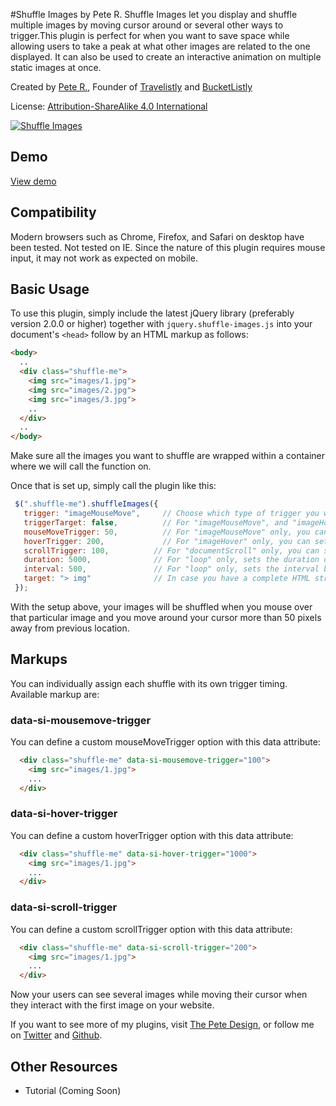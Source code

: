 #Shuffle Images by Pete R.
Shuffle Images let you display and shuffle multiple images by moving cursor around or several other ways to trigger.This plugin is perfect for when you want to save space while allowing users to take a peak at what other images are related to the one displayed. It can also be used to create an interactive animation on multiple static images at once.


Created by [Pete R.](http://www.thepetedesign.com), Founder of [Travelistly](http://www.travelistly.com) and [BucketListly](http://www.bucketlistly.com)

License: [Attribution-ShareAlike 4.0 International](http://creativecommons.org/licenses/by-sa/4.0/deed.en_US)

[![Shuffle Images](http://www.thepetedesign.com/images/shuffle-images_image.jpg "Shuffle Images")](http://www.thepetedesign.com/demos/shuffle-images_demo.html)


## Demo
[View demo](http://www.thepetedesign.com/demos/shuffle-images_demo.html)

## Compatibility
Modern browsers such as Chrome, Firefox, and Safari on desktop have been tested. Not tested on IE. Since the nature of this plugin requires mouse input, it may not work as expected on mobile.

## Basic Usage
To use this plugin, simply include the latest jQuery library (preferably version 2.0.0 or higher) together with `jquery.shuffle-images.js` into your document's `<head>` follow by an HTML markup as follows:

````html
<body>
  ..
  <div class="shuffle-me">
    <img src="images/1.jpg">
    <img src="images/2.jpg">
    <img src="images/3.jpg">
    ..
  </div>
  ..
</body>

````
Make sure all the images you want to shuffle are wrapped within a container where we will call the function on.

Once that is set up, simply call the plugin like this:

````javascript
 $(".shuffle-me").shuffleImages({
   trigger: "imageMouseMove",     // Choose which type of trigger you want here. Available options are "imageMouseMove", "imageHover", "documentMouseMove", and "documentScroll". "imageMouseMove" will trigger when your mouse over the image and move your cursor. "imageHover" will trigger when you mouse over without moving your cursor. "documentMouseMove" will trigger when cursor is being moved anywhere on the page. "documentScroll" will trigger when you scroll the page. The default value is "imageMouseMove"
   triggerTarget: false,          // For "imageMouseMove", and "imageHover" only, you can set which element to trigger the image shuffle when mouse over. For example, if you want a container ".main" to trigger an image shuffle instead of the image itself, put $(".main") for this option. Default value is false.
   mouseMoveTrigger: 50,          // For "imageMouseMove" only, you can set how many pixels you have to move in order to trigger one image shuffle. The lower the faster. The default value is 50.
   hoverTrigger: 200,             // For "imageHover" only, you can set how long you have to hover the image until it shuffles to other images. The option accepts milliseconds without unit. The default value is 200.
   scrollTrigger: 100,          // For "documentScroll" only, you can set how many pixels you have to scroll to see the image shuffle. The default value is 100.
   duration: 5000,              // For "loop" only, sets the duration of the shuffling loop in miliseconds
   interval: 500,               // For "loop" only, sets the interval between each image shuffle in miliseconds
   target: "> img"              // In case you have a complete HTML structure, you can set your own custom selector to your images here. The default value is "> img" which means images that are directly under the "shuffle-me" will be used to shuffle.
 });
````
With the setup above, your images will be shuffled when you mouse over that particular image and you move around your cursor more than 50 pixels away from previous location.

## Markups
You can individually assign each shuffle with its own trigger timing. Available markup are:


### data-si-mousemove-trigger
You can define a custom mouseMoveTrigger option with this data attribute:

````html
  <div class="shuffle-me" data-si-mousemove-trigger="100">
    <img src="images/1.jpg">
    ...
  </div>
````

### data-si-hover-trigger
You can define a custom hoverTrigger option with this data attribute:

````html
  <div class="shuffle-me" data-si-hover-trigger="1000">
    <img src="images/1.jpg">
    ...
  </div>
````

### data-si-scroll-trigger
You can define a custom scrollTrigger option with this data attribute:

````html
  <div class="shuffle-me" data-si-scroll-trigger="200">
    <img src="images/1.jpg">
    ...
  </div>
````

Now your users can see several images while moving their cursor when they interact with the first image on your website. 

If you want to see more of my plugins, visit [The Pete Design](http://www.thepetedesign.com/#plugins), or follow me on [Twitter](http://www.twitter.com/peachananr) and [Github](http://www.github.com/peachananr).

## Other Resources
- Tutorial (Coming Soon)
